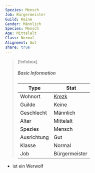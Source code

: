 ```yaml
---
Spezies: Mensch
Job: Bürgermeister
Guild: Keine
Gender: Männlich
Species: Mensch
Age: Mittelalt
Class: Normal
Alignment: Gut
share: true
---
```



>[!infobox]
>##### Basic Information
>Type | Stat |
>----  | ----  |
> Wohnort | [Krezk](../Places/D%C3%B6rfer/Krezk.md) |
> Guilde | Keine |
> Geschlecht | Männlich |
> Alter | Mittelalt |
> Spezies | Mensch |
> Ausrichtung | Gut |
> Klasse | Normal |
> Job | Bürgermeister |


- ist ein Werwolf